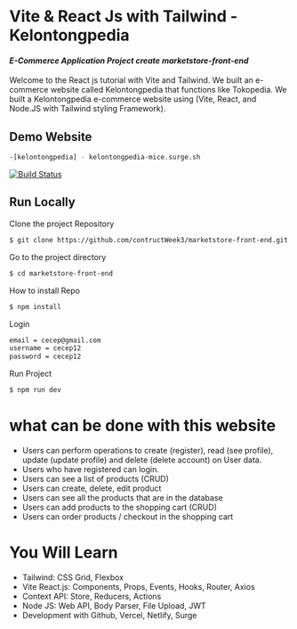 # Vite & React Js with Tailwind - Kelontongpedia
####  _E-Commerce Application Project create marketstore-front-end_
Welcome to the React js tutorial with Vite and Tailwind. We built an e-commerce website called Kelontongpedia that functions like Tokopedia. We built a Kelontongpedia e-commerce website using (Vite, React, and Node.JS with Tailwind styling Framework).

## Demo Website
```sh
-[kelontongpedia] - kelontongpedia-mice.surge.sh
```

[![Build Status](https://travis-ci.org/joemccann/dillinger.svg?branch=master)](https://travis-ci.org/joemccann/dillinger)

## Run Locally
Clone the project Repository
```sh
$ git clone https://github.com/contructWeek3/marketstore-front-end.git
```
Go to the project directory
```sh
$ cd marketstore-front-end
```

How to install Repo
```sh
$ npm install
```

Login
```sh
email = cecep@gmail.com
username = cecep12
password = cecep12
```

Run Project
```sh
$ npm run dev
```

# what can be done with this website
- Users can perform operations to create (register), read (see profile), update (update profile) and delete (delete account) on User data.
- Users who have registered can login.
- Users can see a list of products (CRUD)
- Users can create, delete, edit product
- Users can see all the products that are in the database
- Users can add products to the shopping cart (CRUD)
- Users can order products / checkout in the shopping cart

# You Will Learn
- Tailwind: CSS Grid, Flexbox
- Vite React.js: Components, Props, Events, Hooks, Router, Axios
- Context API: Store, Reducers, Actions
- Node JS: Web API, Body Parser, File Upload, JWT
- Development with Github, Vercel, Netlify, Surge







